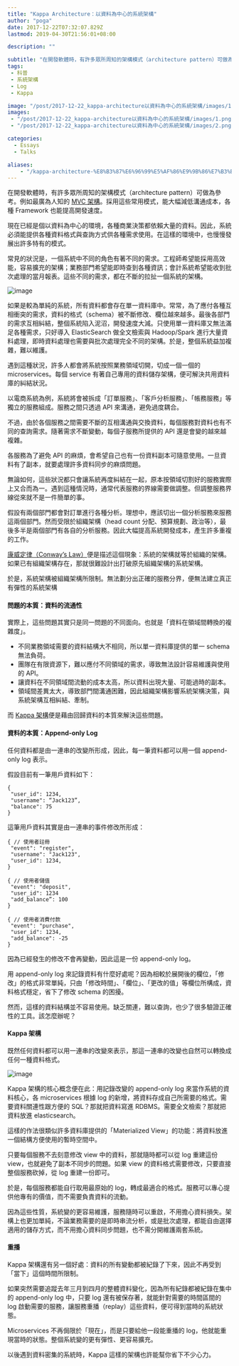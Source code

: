 ```yaml
---
title: "Kappa Architecture：以資料為中心的系統架構"
author: "poga"
date: 2017-12-22T07:32:07.829Z
lastmod: 2019-04-30T21:56:01+08:00

description: ""

subtitle: "在開發軟體時，有許多眾所周知的架構模式（architecture pattern）可做為參考。例如最廣為人知的 MVC 架構。採用這些常用模式，能大幅減低溝通成本，各種 Framework 也能提高開發速度。"
tags:
 - 科普
 - 系統架構
 - Log
 - Kappa

image: "/post/2017-12-22_kappa-architecture以資料為中心的系統架構/images/1.png"
images:
 - "/post/2017-12-22_kappa-architecture以資料為中心的系統架構/images/1.png"
 - "/post/2017-12-22_kappa-architecture以資料為中心的系統架構/images/2.png"

categories:
  - Essays
  - Talks

aliases:
    - "/kappa-architecture-%E8%B3%87%E6%96%99%E5%AF%86%E9%9B%86%E7%B3%BB%E7%B5%B1%E7%9A%84%E6%9E%B6%E6%A7%8B%E6%A8%A1%E5%BC%8F-2a8edc98d713"
---
```


在開發軟體時，有許多眾所周知的架構模式（architecture pattern）可做為參考。例如最廣為人知的 [MVC 架構](https://www.wikiwand.com/zh-tw/MVC)。採用這些常用模式，能大幅減低溝通成本，各種 Framework 也能提高開發速度。

現在已經是個以資料為中心的環境，各種商業決策都依賴大量的資料。因此，系統必須能提供各種資料格式與查詢方式供各種需求使用。在這樣的環境中，也慢慢發展出許多特有的模式。

<!--more-->


常見的狀況是，一個系統中不同的角色有著不同的需求。工程師希望能採用高效能，容易擴充的架構；業務部門希望能即時查到各種資訊；會計系統希望能收到批次處理的當月報表。這些不同的需求，都在不斷的拉扯一個系統的架構。




![image](/post/2017-12-22_kappa-architecture以資料為中心的系統架構/images/1.png)



如果是較為單純的系統，所有資料都會存在單一資料庫中。常常，為了應付各種互相衝突的需求，資料的格式（schema）被不斷修改、欄位越來越多。最後各部門的需求互相糾結，整個系統陷入泥沼，開發速度大減。只使用單一資料庫又無法滿足各種需求，只好導入 ElasticSearch 做全文檢索與 Hadoop/Spark 進行大量資料處理，即時資料處理也需要與批次處理完全不同的架構。於是，整個系統益加複雜，難以維護。

遇到這種狀況，許多人都會將系統按照業務領域切開，切成一個一個的 microservices。每個 service 有著自己專用的資料儲存架構，便可解決共用資料庫的糾結狀況。

以電商系統為例，系統將會被拆成「訂單服務」、「客戶分析服務」、「帳務服務」等獨立的服務組成。服務之間只透過 API 來溝通，避免過度耦合。

不過，由於各個服務之間需要不斷的互相溝通與交換資料，每個服務對資料也有不同的查詢需求。隨著需求不斷變動，每個子服務所提供的 API 還是會變的越來越複雜。

各服務為了避免 API 的麻煩，會希望自己也有一份資料副本可隨意使用。一旦資料有了副本，就要處理許多資料同步的麻煩問題。

無論如何，這些狀況都只會讓系統再度糾結在一起，原本按領域切割好的服務實際上又合而為一。遇到這種情況時，通常代表服務的界線需要做調整。但調整服務界線從來就不是一件簡單的事。

假設有兩個部門都會對訂單進行各種分析。理想中，應該切出一個分析服務來服務這兩個部門。然而受限於組織架構（head count 分配、預算規劃、政治等），最後多半是兩個部門有各自的分析服務。因此大幅提高系統開發成本，產生許多重複的工作。

[康威定律（Conway’s Law）](https://www.wikiwand.com/en/Conway%27s_law)便是描述這個現象：系統的架構就等於組織的架構。如果已有組織架構存在，那就很難設計出打破原先組織架構的系統架構。

於是，系統架構被組織架構所限制。無法劃分出正確的服務分界，便無法建立真正有彈性的系統架構

#### 問題的本質：資料的流通性

實際上，這些問題其實只是同一問題的不同面向。也就是「資料在領域間轉換的複雜度」。

*   不同業務領域需要的資料結構大不相同，所以單一資料庫提供的單一 schema 無法負荷。
*   團隊在有限資源下，難以應付不同領域的需求，導致無法設計容易維護與使用的 API。
*   讓資料在不同領域間流動的成本太高，所以資料出現大量、可能過時的副本。
*   領域間差異太大，導致部門間溝通困難，因此組織架構影響系統架構決策，與系統架構互相糾結、牽制。

而 [Kappa 架構](http://kappa-architecture.com)便是藉由回歸資料的本質來解決這些問題。

#### 資料的本質：Append-only Log

任何資料都是由一連串的改變所形成，因此，每一筆資料都可以用一個 append-only log 表示。

假設目前有一筆用戶資料如下：
```
{
 "user_id": 1234,
 "username": “Jack123”,
 "balance": 75
}
```

這筆用戶資料其實是由一連串的事件修改所形成：

```
{ // 使用者註冊
 "event": "register",
 "username": "Jack123",
 "user_id": 1234,
}

{ // 使用者儲值
 "event": "deposit",
 "user_id": 1234
 "add_balance”: 100
}

{ // 使用者消費付款
 "event": "purchase",
 "user_id": 1234,
 "add_balance": -25
}
```

因為已經發生的修改不會再變動，因此這是一份 append-only log。

用 append-only log 來記錄資料有什麼好處呢？因為相較於展開後的欄位，「修改」的格式非常單純，只由「修改時間」、「欄位」、「更改的值」等欄位所構成，資料格式穩定，省下了修改 schema 的困擾。

然而，這樣的資料結構並不容易使用。缺乏關連，難以查詢，也少了很多驗證正確性的工具。該怎麼辦呢？

#### Kappa 架構

既然任何資料都可以用一連串的改變來表示，那這一連串的改變也自然可以轉換成任何一種資料格式。




![image](/post/2017-12-22_kappa-architecture以資料為中心的系統架構/images/2.png)



Kappa 架構的核心概念便在此：用記錄改變的 append-only log 來當作系統的資料核心，各 microservices 根據 log 的新增，將資料存成自己所需要的格式。需要資料關連性跟方便的 SQL？那就把資料寫進 RDBMS。需要全文檢索？那就把資料放進 elasticsearch。

這樣的作法很類似許多資料庫提供的「Materialized View」的功能：將資料放進一個結構方便使用的暫時空間中。

只要每個服務不去刻意修改 view 中的資料，那就隨時都可以從 log 重建這份 view，也就避免了副本不同步的問題。如果 view 的資料格式需要修改，只要直接整個服務砍掉，從 log 重建一份即可。

於是，每個服務都能自行取用最原始的 log，轉成最適合的格式。服務可以專心提供他專有的價值，而不需要負責資料的流動。

因為這些性質，系統變的更容易維護，服務隨時可以重啟，不用擔心資料損失。架構上也更加單純，不論業務需要的是即時串流分析，或是批次處理，都能自由選擇適用的儲存方式，而不用擔心資料同步問題，也不需分開維護兩套系統。

#### 重播

Kappa 架構還有另一個好處：資料的所有變動都被紀錄了下來，因此不再受到「當下」這個時間所限制。

如果突然需要追蹤去年三月到四月的整體資料變化，因為所有紀錄都被紀錄在集中的 append-only log 中，只要 log 還有被保存著，就能針對需要的時間區間的 log 啟動需要的服務，讓服務重播（replay）這些資料，便可得到當時的系統狀態。

Microservices 不再侷限於「現在」，而是只要給他一段能重播的 log，他就能重現當時的狀態。整個系統變的更有彈性、更容易擴充。

以後遇到資料密集的系統時，Kappa 這樣的架構也許能幫你省下不少心力。
